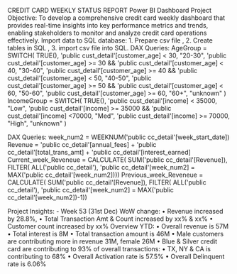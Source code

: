 CREDIT CARD WEEKLY STATUS REPORT
Power BI Dashboard
Project Objective: To develop a comprehensive credit card weekly dashboard that provides real-time insights into key performance metrics and trends, enabling stakeholders to monitor and analyze credit card operations effectively.
Import data to SQL database: 1. Prepare csv file , 2. Create tables in SQL , 3. import csv file into SQL.
DAX Queries:
 AgeGroup = SWITCH(
 TRUE(),
 'public cust_detail'[customer_age] < 30, "20-30",
 'public cust_detail'[customer_age] >= 30 && 'public cust_detail'[customer_age] < 40, "30-40",
 'public cust_detail'[customer_age] >= 40 && 'public cust_detail'[customer_age] < 50, "40-50",
 'public cust_detail'[customer_age] >= 50 && 'public cust_detail'[customer_age] < 60, "50-60",
 'public cust_detail'[customer_age] >= 60, "60+",
 "unknown"
 )
 IncomeGroup = SWITCH(
 TRUE(),
 'public cust_detail'[income] < 35000, "Low",
 'public cust_detail'[income] >= 35000 && 'public cust_detail'[income] <70000, "Med",
 'public cust_detail'[income] >= 70000, "High",
 "unknown"
 )

 DAX Queries:
 week_num2 = WEEKNUM('public cc_detail'[week_start_date])
 Revenue = 'public cc_detail'[annual_fees] + 'public cc_detail'[total_trans_amt] + 'public cc_detail'[interest_earned]
 Current_week_Reveneue = CALCULATE(
 SUM('public cc_detail'[Revenue]),
 FILTER(
 ALL('public cc_detail'),
 'public cc_detail'[week_num2] = MAX('public cc_detail'[week_num2]))) 
Previous_week_Reveneue = CALCULATE(
 SUM('public cc_detail'[Revenue]),
 FILTER(
 ALL('public cc_detail'),
 'public cc_detail'[week_num2] = MAX('public cc_detail'[week_num2])-1))

 Project Insights: - Week 53 (31st Dec)
 WoW change: 
• Revenue increased by 28.8%, 
• Total Transaction Amt & Count increased by xx% & xx%
 • Customer count increased by xx%
 Overview YTD:
 • Overall revenue is 57M
 • Total interest is 8M
 • Total transaction amount is 46M
 • Male customers are contributing more in revenue 31M, female 26M
 • Blue & Silver credit card are contributing to 93% of overall 
transactions:
 • TX, NY & CA is contributing to 68%
 • Overall Activation rate is 57.5%
 • Overall Delinquent rate is 6.06%
